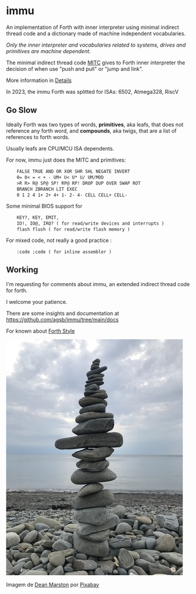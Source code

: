 # immu

An implementation of Forth with inner interpreter using minimal indirect thread code and a dictionary made of machine independent vocabularies. 
  
_Only the inner interpreter and vocabularies related to systems, drives and primitives are machine dependent._

The minimal indirect thread code [MITC](https://github.com/agsb/f2u/blob/main/small%20MITC%20Forth%20en.pdf) gives to Forth inner interpreter the decision of when use "push and pull" or "jump and link".

More information in [Details](https://github.com/agsb/immu/blob/main/Details.md)

In 2023, the immu Forth was splitted for ISAs: 6502, Atmega328, RiscV

## Go Slow

Ideally Forth was two types of words, **primitives**, aka leafs, that does not reference any forth word, and **compounds**, aka twigs, that are a list of references to forth words. 

Usually leafs are CPU/MCU ISA dependents.

For now, immu just does the MITC and primitives: 

        FALSE TRUE AND OR XOR SHR SHL NEGATE INVERT
        0= 0< = < + - UM+ U< U* U/ UM/MOD
        >R R> R@ SP@ SP! RP@ RP! DROP DUP OVER SWAP ROT 
        BRANCH ZBRANCH LIT EXEC
        0 1 2 4 1+ 2+ 4+ 1- 2- 4- CELL CELL+ CELL-

Some minimal BIOS support for 
      
        KEY?, KEY, EMIT, 
        IO!, IO@, IRQ? ( for read/write devices and interrupts )  
        flash flush ( for read/write flash memory )

For mixed code, not really a good practice : 

        :code ;code ( for inline assembler )
        
## Working

I'm requesting for comments about immu, an extended indirect thread code for forth. 

I welcome your patience.

There are some insights and documentation at
      https://github.com/agsb/immu/tree/main/docs 
      
For known about [Forth Style](http://www.forth.org/forth_style.html)

![image](https://github.com/agsb/immu/blob/main/beach-g681c55cdd_640.jpg)

Imagem de <a href="https://pixabay.com/pt/users/deanmarston-10862868/?utm_source=link-attribution&amp;utm_medium=referral&amp;utm_campaign=image&amp;utm_content=4388135">Dean Marston</a> por <a href="https://pixabay.com/pt/?utm_source=link-attribution&amp;utm_medium=referral&amp;utm_campaign=image&amp;utm_content=4388135">Pixabay</a>
